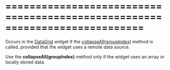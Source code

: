 ===========================================================================
===========================================================================

<!--shortDescription-->
Occurs in the [DataGrid](/Documentation/ApiReference/UI_Widgets/dxDataGrid/) widget if the [collapseAll(groupIndex)](/Documentation/ApiReference/UI_Widgets/dxDataGrid/Methods/#collapseAllgroupIndex) method is called, provided that the widget uses a remote data source.
<!--/shortDescription-->

<!--fullDescription-->
Use the **collapseAll(groupIndex)** method only if the widget uses an array or locally stored data.
<!--/fullDescription-->